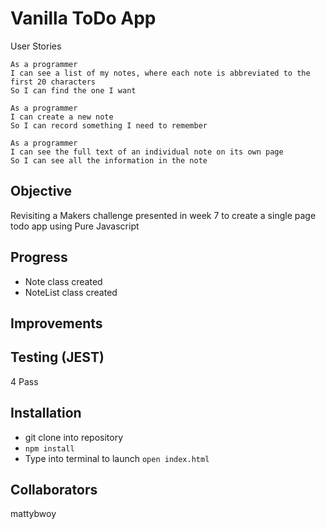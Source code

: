 # Vanilla ToDo App

User Stories

```
As a programmer
I can see a list of my notes, where each note is abbreviated to the first 20 characters
So I can find the one I want

As a programmer
I can create a new note
So I can record something I need to remember

As a programmer
I can see the full text of an individual note on its own page
So I can see all the information in the note

```

## Objective
Revisiting a Makers challenge presented in week 7 to create a single page todo app using Pure Javascript

## Progress
- Note class created
- NoteList class created

## Improvements

## Testing (JEST)
4 Pass

## Installation
- git clone into repository
- ```npm install```
- Type into terminal to launch ```open index.html```


## Collaborators
mattybwoy